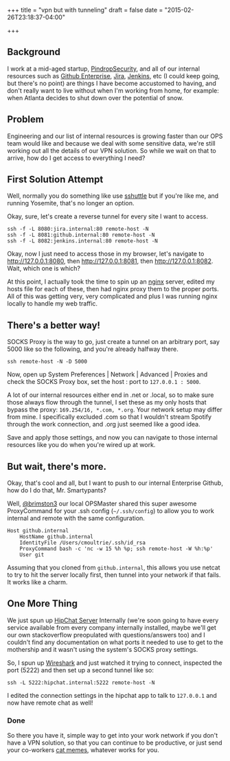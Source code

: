+++
title = "vpn but with tunneling"
draft = false
date = "2015-02-26T23:18:37-04:00"

+++

## Background ##
I work at a mid-aged startup, [PindropSecurity](http://pindropsecurity.com), and all of our internal resources such as [Github Enterprise](https://enterprise.github.com), [Jira](https://www.atlassian.com/software/jira), [Jenkins](http://jenkins-ci.org), etc (I could keep going, but there's no point) are things I have become accustomed to having, and don't really want to live without when I'm working from home, for example: when Atlanta decides to shut down over the potential of snow.

## Problem ##
Engineering and our list of internal resources is growing faster than our OPS team would like and because we deal with some sensitive data, we're still working out all the details of our VPN solution. So while we wait on that to arrive, how do I get access to everything I need?

## First Solution Attempt ##

Well, normally you do something like use [sshuttle](https://github.com/apenwarr/sshuttle) but if you're like me, and running Yosemite, that's no longer an option.

Okay, sure, let's create a reverse tunnel for every site I want to access.

```
ssh -f -L 8080:jira.internal:80 remote-host -N
ssh -f -L 8081:github.internal:80 remote-host -N
ssh -f -L 8082:jenkins.internal:80 remote-host -N
```

Okay, now I just need to access those in my browser, let's navigate to http://127.0.0.1:8080, then http://127.0.0.1:8081, then http://127.0.0.1:8082. Wait, which one is which?

At this point, I actually took the time to spin up an [nginx](http://nginx.org) server, edited my hosts file for each of these, then had nginx proxy them to the proper ports. All of this was getting very, very complicated and plus I was running nginx locally to handle my web traffic.

## There's a better way! ##

SOCKS Proxy is the way to go, just create a tunnel on an arbitrary port, say 5000 like so the following, and you're already halfway there.
```
ssh remote-host -N -D 5000
```

Now, open up System Preferences | Network | Advanced | Proxies and check the SOCKS Proxy box, set the host : port to `127.0.0.1 : 5000`.

A lot of our internal resources either end in .net or .local, so to make sure those always flow through the tunnel, I set these as my only hosts that bypass the proxy: `169.254/16, *.com, *.org`. Your network setup may differ from mine. I specifically excluded .com so that I wouldn't stream Spotify through the work connection, and .org just seemed like a good idea.

Save and apply those settings, and now you can navigate to those internal resources like you do when you're wired up at work.

## But wait, there's more. ##

Okay, that's cool and all, but I want to push to our internal Enterprise Github, how do I do that, Mr. Smartypants?

Well, [@brimston3](https://twitter.com/brimston3) our local OPSMaster shared this super awesome ProxyCommand for your .ssh config (`~/.ssh/config`) to allow you to work internal and remote with the same configuration.

```
Host github.internal
    HostName github.internal
    IdentityFile /Users/cmoultrie/.ssh/id_rsa
    ProxyCommand bash -c 'nc -w 15 %h %p; ssh remote-host -W %h:%p'
    User git
```

Assuming that you cloned from `github.internal`, this allows you use netcat to try to hit the server locally first, then tunnel into your network if that fails. It works like a charm.

## One More Thing ##

We just spun up [HipChat Server](https://www.hipchat.com/server) Internally (we're soon going to have every service available from every company internally installed, maybe we'll get our own stackoverflow preopulated with questions/answers too) and I couldn't find any documentation on what ports it needed to use to get to the mothership and it wasn't using the system's SOCKS proxy settings.

So, I spun up [Wireshark](https://www.wireshark.org) and just watched it trying to connect, inspected the port (5222) and then set up a second tunnel like so:

`ssh -L 5222:hipchat.internal:5222 remote-host -N`

I edited the connection settings in the hipchat app to talk to `127.0.0.1` and now have remote chat as well!

### Done ###

So there you have it, simple way to get into your work network if you don't have a VPN solution, so that you can continue to be productive, or just send your co-workers [cat memes](http://41.media.tumblr.com/tumblr_m0jfy81TTT1qb6t6wo1_500.jpg), whatever works for you.
